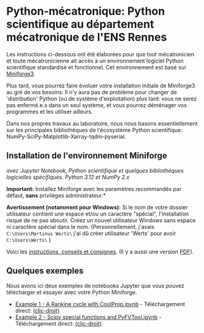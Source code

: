 # Python-mécatronique: Python scientifique au département mécatronique de l'ENS Rennes

Les instructions ci-dessous ont été élaborées pour que tout mécatronicien et toute mécatronicienne ait accès à un environnement logiciel Python scientifique standardisé et fonctionnel. Cet environnement est basé sur [Miniforge3](https://conda-forge.org/download/).

Plus tard, vous pourrez faire évoluer votre installation initiale de Miniforge3 au gré de vos besoins. Il n'y aura pas de problème pour changer de 'distribution' Python (ou de système d'exploitation) plus tard: vous ne serez pas enfermé.e.s dans un seul système, et vous pourrez déménager vos programmes et les utiliser ailleurs.

Dans nos propres travaux au laboratoire, nous nous basons essentiellement sur les principales bibliothèques de l'écosystème Python scientifique: NumPy-SciPy-Matplotlib-Xarray-tqdm-pyserial.

## Installation de l'environnement Miniforge

*avec Jupyter Notebook, Python scientifique et quelques bibliothèques logicielles spécifiques. Python 3.12 et NumPy 2.x*

__Important:__ Installez Miniforge avec les paramètres recommandés par défaut, __sans__ privilèges administrateur.*

__Avertissement (notamment pour Windows):__ Si le nom de votre dossier utilisateur contient une espace et/ou un caractère "spécial", l'installation risque de ne pas aboutir. Créez un nouvel utilisateur Windows sans espace ni caractère spécial dans le nom. (Personnellement, j'avais `C:\Users\Martinus Werts\` j'ai dû créer utilisateur 'Werts' pour avoir `C:\Users\Werts\` )

Voici les [instructions, conseils et consignes](mektro_installation_scientific_python_gfm.md). (Il y a aussi une version [PDF](mektro_installation_scientific_python_gfm.pdf)).

## Quelques exemples

Nous avons ici deux exemples de notebooks Jupyter que vous pouvez télécharger et essayer avec votre Python Miniforge.

- [Example 1 - A Rankine cycle with CoolProp.ipynb](./Example%201%20-%20A%20Rankine%20cycle%20with%20CoolProp.ipynb) - Téléchargement direct: [(clic-droit)](https://raw.githubusercontent.com/mhvwerts/Python-mecatronique/master/Example%201%20-%20A%20Rankine%20cycle%20with%20CoolProp.ipynb)
- [Example 2 - Scipy special functions and PyFVTool.ipynb](./Example%202%20-%20Scipy%20special%20functions%20and%20PyFVTool.ipynb) - Téléchargement direct: [(clic-droit)](https://raw.githubusercontent.com/mhvwerts/Python-mecatronique/master/Example%202%20-%20Scipy%20special%20functions%20and%20PyFVTool.ipynb)


